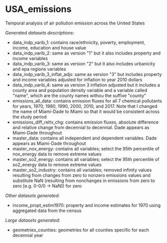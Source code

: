 # USA_emissions
Temporal analysis of air pollution emission across the United States


*Generated datasets descriptions*:

- data_indp_varib_1: contains race/ethnicity, poverty, employment, income, education and house value
- data_indp_varib_2: same as version "1" but it also includes property and income variables
- data_indp_varib_3: same as version "2" but it also includes urbanicity and epa regions variables
- data_indp_varib_3_inflat_adjs: same as version "3" but includes property and income variables adjusted for inflation to year 2010 dollars
- data_indp_varib_4: same as version 3 inflation adjusted but it includes a county area and population density variable and a variable called "name", which are the county names withou the suffixe "county"
- emissions_all_data: contains emission fluxes for all 7 chemical pollutants for years, 1970, 1980, 1990, 2000, 2010, and 2017. Note that I changed the name of Miami-Dade to Miami so that it would be consistent across the study period
- emissions_diff_reltv_chg: contains emission fluxes, absolute difference and relative change from decennial to decennial. Dade appears as Miami-Dade throughout
- master_data: contains all independent and dependent variables. Dade appears as Miami-Dade throughout 
- master_nox_energy: contains all variables; select the 95th percentile of nox_energy data to remove extreme values
- master_so2_energy: contains all variables; select the 95th percentile of so2_energy data to remove extreme values
- master_so2_industry: contains all variables; removed infinity values resulting from changes from zero to nonzero emissions values and substitute NaN (resulting from nonchanges in emissions from zero to zero [e.g. 0-0/0 -> NaN]) for zero


*Other datasets generated*:
- income_propt_estim1970: property and income estimates for 1970 using aggregated data from the census

*Large datasets generated*:
- geometries_counties: geometries for all counties specific for each decennial year
